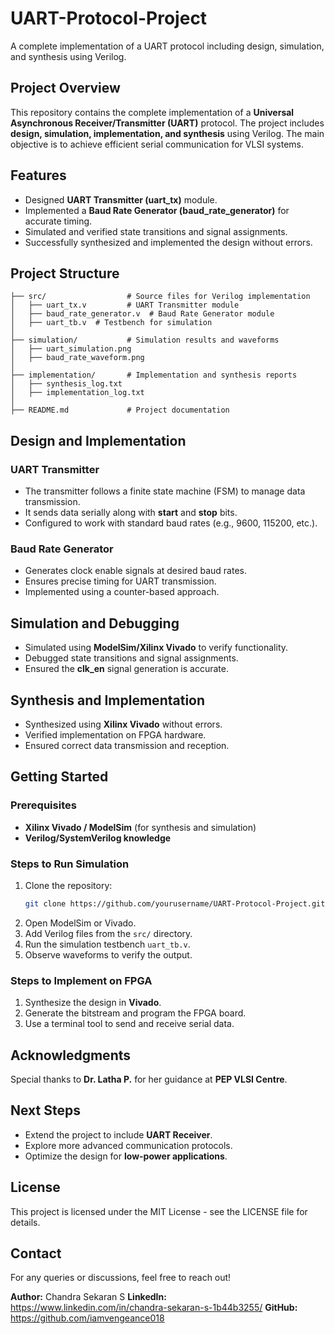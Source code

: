 # UART-Protocol-Project
A complete implementation of a UART protocol including design, simulation, and synthesis using Verilog.

## Project Overview

This repository contains the complete implementation of a **Universal Asynchronous Receiver/Transmitter (UART)** protocol. The project includes **design, simulation, implementation, and synthesis** using Verilog. The main objective is to achieve efficient serial communication for VLSI systems.

## Features

- Designed **UART Transmitter (uart\_tx)** module.
- Implemented a **Baud Rate Generator (baud\_rate\_generator)** for accurate timing.
- Simulated and verified state transitions and signal assignments.
- Successfully synthesized and implemented the design without errors.

## Project Structure

```
├── src/                  # Source files for Verilog implementation
│   ├── uart_tx.v         # UART Transmitter module
│   ├── baud_rate_generator.v  # Baud Rate Generator module
│   ├── uart_tb.v  # Testbench for simulation
│
├── simulation/           # Simulation results and waveforms
│   ├── uart_simulation.png
│   ├── baud_rate_waveform.png
│
├── implementation/       # Implementation and synthesis reports
│   ├── synthesis_log.txt
│   ├── implementation_log.txt
│
├── README.md             # Project documentation
```

## Design and Implementation

### UART Transmitter

- The transmitter follows a finite state machine (FSM) to manage data transmission.
- It sends data serially along with **start** and **stop** bits.
- Configured to work with standard baud rates (e.g., 9600, 115200, etc.).

### Baud Rate Generator

- Generates clock enable signals at desired baud rates.
- Ensures precise timing for UART transmission.
- Implemented using a counter-based approach.

## Simulation and Debugging

- Simulated using **ModelSim/Xilinx Vivado** to verify functionality.
- Debugged state transitions and signal assignments.
- Ensured the **clk\_en** signal generation is accurate.

## Synthesis and Implementation

- Synthesized using **Xilinx Vivado** without errors.
- Verified implementation on FPGA hardware.
- Ensured correct data transmission and reception.

## Getting Started

### Prerequisites

- **Xilinx Vivado / ModelSim** (for synthesis and simulation)
- **Verilog/SystemVerilog knowledge**

### Steps to Run Simulation

1. Clone the repository:
   ```bash
   git clone https://github.com/yourusername/UART-Protocol-Project.git
   ```
2. Open ModelSim or Vivado.
3. Add Verilog files from the `src/` directory.
4. Run the simulation testbench `uart_tb.v`.
5. Observe waveforms to verify the output.

### Steps to Implement on FPGA

1. Synthesize the design in **Vivado**.
2. Generate the bitstream and program the FPGA board.
3. Use a terminal tool to send and receive serial data.

## Acknowledgments

Special thanks to **Dr. Latha P.** for her guidance at **PEP VLSI Centre**.

## Next Steps

- Extend the project to include **UART Receiver**.
- Explore more advanced communication protocols.
- Optimize the design for **low-power applications**.

## License

This project is licensed under the MIT License - see the LICENSE file for details.

## Contact

For any queries or discussions, feel free to reach out!

**Author:** Chandra Sekaran S
**LinkedIn:** https://www.linkedin.com/in/chandra-sekaran-s-1b44b3255/
**GitHub:** https://github.com/iamvengeance018

